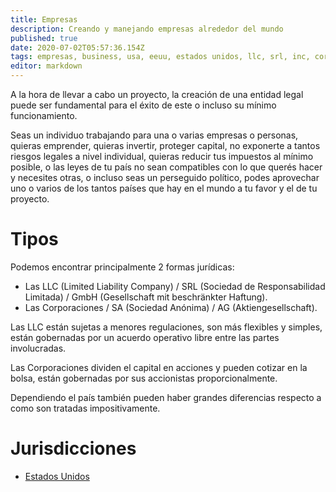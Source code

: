 ```yaml
---
title: Empresas
description: Creando y manejando empresas alrededor del mundo
published: true
date: 2020-07-02T05:57:36.154Z
tags: empresas, business, usa, eeuu, estados unidos, llc, srl, inc, corp, gmbh, sa, ag, corporation, corporacion, taxes, impuestos, united states
editor: markdown
---
```


A la hora de llevar a cabo un proyecto, la creación de una entidad legal puede ser fundamental para el éxito de este o incluso su mínimo funcionamiento.

Seas un individuo trabajando para una o varias empresas o personas, quieras emprender, quieras invertir, proteger capital, no exponerte a tantos riesgos legales a nivel individual, quieras reducir tus impuestos al mínimo posible, o las leyes de tu país no sean compatibles con lo que querés hacer y necesites otras, o incluso seas un perseguido político, podes aprovechar uno o varios de los tantos países que hay en el mundo a tu favor y el de tu proyecto.

# Tipos

Podemos encontrar principalmente 2 formas jurídicas:

- Las LLC (Limited Liability Company) / SRL (Sociedad de Responsabilidad Limitada) / GmbH (Gesellschaft mit beschränkter Haftung).
- Las Corporaciones / SA (Sociedad Anónima) / AG (Aktiengesellschaft).

Las LLC están sujetas a menores regulaciones, son más flexibles y simples, están gobernadas por un acuerdo operativo libre entre las partes involucradas.

Las Corporaciones dividen el capital en acciones y pueden cotizar en la bolsa, están gobernadas por sus accionistas proporcionalmente.

Dependiendo el país también pueden haber grandes diferencias respecto a como son tratadas impositivamente.

# Jurisdicciones

- [Estados Unidos](/es/business/usa)
